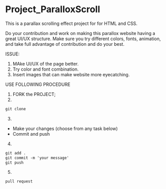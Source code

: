 # Project_ParalloxScroll
This is a parallax scrolling effect project for for HTML and CSS.

Do your contribution and work on making this parallox website having a great UI/UX structure. Make sure you try different colors, fonts, animation, and take full advantage of contribution and do your best. 

ISSUE:
1) MAke UI/UX of the page better.
2) Try color and font combination.
3) Insert images that can make website more eyecatching. 


USE FOLLOWING PROCEDURE

1) FORK the PROJECT;
2)
```markdown
git clone 
``` 

3)
* Make your changes (choose from any task below)
* Commit and push

4) 
```markdown
git add .
git commit -m 'your message'
git push
```

5) 
```markdown
pull request
```
